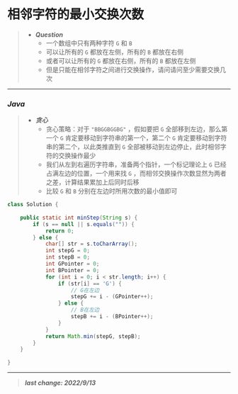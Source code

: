 # 相邻字符的最小交换次数

> - ***Question***
>   - 一个数组中只有两种字符 `G` 和 `B` 
>   - 可以让所有的 `G` 都放在左侧，所有的 `B` 都放在右侧
>   - 或者可以让所有的 `G` 都放在右侧，所有的 `B` 都放在左侧
>   - 但是只能在相邻字符之间进行交换操作，请问请问至少需要交换几次

---

### *Java*

> - ***贪心***
>   - 贪心策略：对于 `"BBGGBGGBG"` ，假如要把 `G` 全部移到左边，那么第一个 `G` 肯定要移动到字符串的第一个，第二个 `G` 肯定要移动到字符串的第二个，以此类推直到 `G` 全部被移动到左边停止，此时相邻字符的交换操作最少
>   - 我们从左到右遍历字符串，准备两个指针，一个标记理论上 `G` 已经占满左边的位置，一个用来找 `G` ，而相邻交换操作次数显然为两者之差，计算结果累加上后同时后移
>   - 比较 `G` 和 `B` 分别在左边时所用次数的最小值即可

```java
class Solution {
    
    public static int minStep(String s) {
        if (s == null || s.equals("")) {
            return 0;
        } else {
            char[] str = s.toCharArray();
            int stepG = 0;
            int stepB = 0;
            int GPointer = 0;
            int BPointer = 0;
            for (int i = 0; i < str.length; i++) {
                if (str[i] == 'G') {
                    // G在左边
                    stepG += i - (GPointer++);
                } else {
                    // B在左边
                    stepB += i - (BPointer++);
                }
            }
            return Math.min(stepG, stepB);
        }
    }
    
}
```

---

> ***last change: 2022/9/13***
